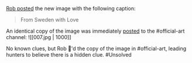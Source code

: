 [Rob posted](https://discord.com/channels/1008696016318513243/1011929497139953744/1060968479307604008) the new image with the following caption:
> From Sweden with Love

An identical copy of the image was immediately [posted](https://discord.com/channels/1008696016318513243/1031539174743998526/1060968778445361242) to the \#official-art channel:
![[007.jpg | 1000]]

No known clues, but Rob 👀'd the copy of the image in \#official-art, leading hunters to believe there is a hidden clue. #Unsolved 

